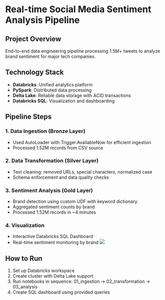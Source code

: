 # Real-time Social Media Sentiment Analysis Pipeline

## Project Overview
End-to-end data engineering pipeline processing 1.5M+ tweets to analyze brand sentiment for major tech companies.


## Technology Stack
- **Databricks**: Unified analytics platform
- **PySpark**: Distributed data processing
- **Delta Lake**: Reliable data storage with ACID transactions
- **Databricks SQL**: Visualization and dashboarding

## Pipeline Steps

### 1. Data Ingestion (Bronze Layer)
- Used AutoLoader with Trigger.AvailableNow for efficient ingestion
- Processed 1.52M records from CSV source

### 2. Data Transformation (Silver Layer)
- Text cleaning: removed URLs, special characters, normalized case
- Schema enforcement and data quality checks

### 3. Sentiment Analysis (Gold Layer)
- Brand detection using custom UDF with keyword dictionary
- Aggregated sentiment counts by brand
- Processed 1.52M records in ~4 minutes

### 4. Visualization
- Interactive Databricks SQL Dashboard
- Real-time sentiment monitoring by brand
![](/Workspace/Users/ajagtap289@gmail.com/real-time-brand-sentiment-lakehouse/Dashboard.JPG)

## How to Run
1. Set up Databricks workspace
2. Create cluster with Delta Lake support
3. Run notebooks in sequence: 01_ingestion → 02_transformation → 03_analysis
4. Create SQL dashboard using provided queries


